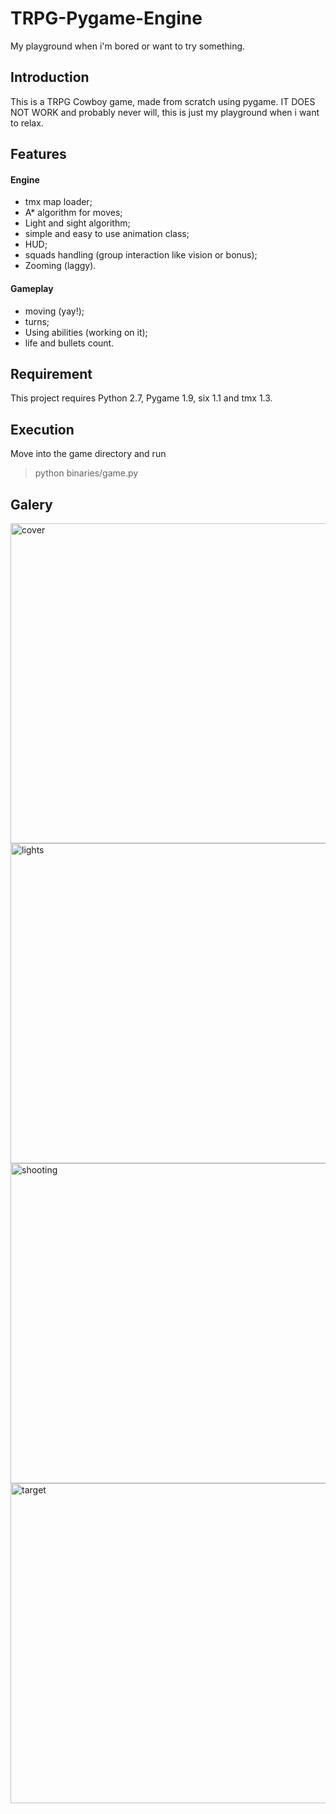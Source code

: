 # TRPG-Pygame-Engine
My playground when i'm bored or want to try something.

## Introduction
This is a TRPG Cowboy game, made from scratch using pygame.
IT DOES NOT WORK
and probably never will, this is just my playground when i want to relax.

## Features
#### Engine
- tmx map loader;
- A* algorithm for moves;
- Light and sight algorithm;
- simple and easy to use animation class;
- HUD;
- squads handling (group interaction like vision or bonus);
- Zooming (laggy).

#### Gameplay
- moving (yay!);
- turns;
- Using abilities (working on it);
- life and bullets count.

## Requirement
This project requires Python 2.7, Pygame 1.9, six 1.1 and tmx 1.3.

## Execution
Move into the game directory and run
> python binaries/game.py

## Galery
<img src="https://github.com/LoukaSoret/TRPG-Pygame-Engine/tree/master/screenshots/cover.png" alt="cover" width="512"/>
<img src="https://github.com/LoukaSoret/TRPG-Pygame-Engine/tree/master/screenshots/lights.png" alt="lights" width="512"/>
<img src="https://github.com/LoukaSoret/TRPG-Pygame-Engine/tree/master/screenshots/shorting.png" alt="shooting" width="512"/>
<img src="https://github.com/LoukaSoret/TRPG-Pygame-Engine/tree/master/screenshots/target.png" alt="target" width="512"/>

